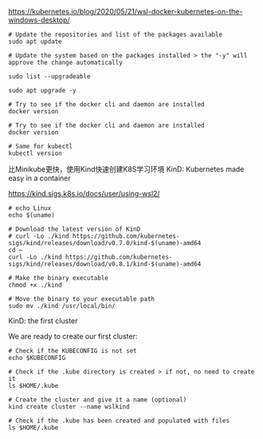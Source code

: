 https://kubernetes.io/blog/2020/05/21/wsl-docker-kubernetes-on-the-windows-desktop/

```
# Update the repositories and list of the packages available
sudo apt update
```

```
# Update the system based on the packages installed > the "-y" will approve the change automatically

sudo list --upgradeable

sudo apt upgrade -y
```

```
# Try to see if the docker cli and daemon are installed
docker version
```

```
# Try to see if the docker cli and daemon are installed
docker version
```

```
# Same for kubectl
kubectl version
```

比Minikube更快，使用Kind快速创建K8S学习环境
KinD: Kubernetes made easy in a container

https://kind.sigs.k8s.io/docs/user/using-wsl2/

```
# echo Linux
echo $(uname)
```

```
# Download the latest version of KinD
# curl -Lo ./kind https://github.com/kubernetes-sigs/kind/releases/download/v0.7.0/kind-$(uname)-amd64
cd ~
curl -Lo ./kind https://github.com/kubernetes-sigs/kind/releases/download/v0.8.1/kind-$(uname)-amd64
```

```
# Make the binary executable
chmod +x ./kind
```

```
# Move the binary to your executable path
sudo mv ./kind /usr/local/bin/
```

KinD: the first cluster

We are ready to create our first cluster:

```
# Check if the KUBECONFIG is not set
echo $KUBECONFIG
```

```
# Check if the .kube directory is created > if not, no need to create it
ls $HOME/.kube
```

```
# Create the cluster and give it a name (optional)
kind create cluster --name wslkind
```

```
# Check if the .kube has been created and populated with files
ls $HOME/.kube
```